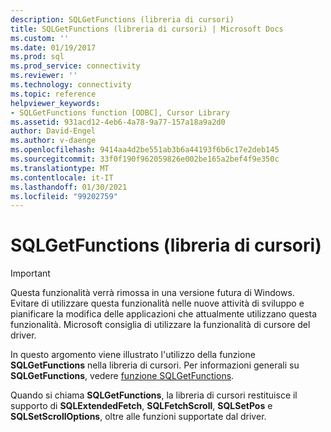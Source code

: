 ```yaml
---
description: SQLGetFunctions (libreria di cursori)
title: SQLGetFunctions (libreria di cursori) | Microsoft Docs
ms.custom: ''
ms.date: 01/19/2017
ms.prod: sql
ms.prod_service: connectivity
ms.reviewer: ''
ms.technology: connectivity
ms.topic: reference
helpviewer_keywords:
- SQLGetFunctions function [ODBC], Cursor Library
ms.assetid: 931acd12-4eb6-4a78-9a77-157a18a9a2d0
author: David-Engel
ms.author: v-daenge
ms.openlocfilehash: 9414aa4d2be551ab3b6a44193f6b6c17e2deb145
ms.sourcegitcommit: 33f0f190f962059826e002be165a2bef4f9e350c
ms.translationtype: MT
ms.contentlocale: it-IT
ms.lasthandoff: 01/30/2021
ms.locfileid: "99202759"
---
```

# <a name="sqlgetfunctions-cursor-library"></a>SQLGetFunctions (libreria di cursori)
> [!IMPORTANT]  
>  Questa funzionalità verrà rimossa in una versione futura di Windows. Evitare di utilizzare questa funzionalità nelle nuove attività di sviluppo e pianificare la modifica delle applicazioni che attualmente utilizzano questa funzionalità. Microsoft consiglia di utilizzare la funzionalità di cursore del driver.  
  
 In questo argomento viene illustrato l'utilizzo della funzione **SQLGetFunctions** nella libreria di cursori. Per informazioni generali su **SQLGetFunctions**, vedere [funzione SQLGetFunctions](../../../odbc/reference/syntax/sqlgetfunctions-function.md).  
  
 Quando si chiama **SQLGetFunctions**, la libreria di cursori restituisce il supporto di **SQLExtendedFetch**, **SQLFetchScroll**, **SQLSetPos** e **SQLSetScrollOptions**, oltre alle funzioni supportate dal driver.
